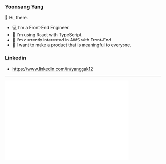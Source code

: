 ### Yoonsang Yang

👋 Hi, there.
- 💻 I’m a Front-End Engineer.
- 📘 I'm using React with TypeScript.
- 🌴 I'm currently interested in AWS with Front-End.
- 🤩 I want to make a product that is meaningful to everyone.

### Linkedin
- https://www.linkedin.com/in/yanggak12
-----
<img align="left" src="/github-metrics.svg" alt="Metrics" width="400" />
<!-- <img align="right" src="https://github-readme-stats.vercel.app/api?username=yanggak12&theme=dark&show_icons=true" alt="stats" width="400" />
<img align="right" src="https://github-readme-stats.vercel.app/api/top-langs/?username=yanggak12&layout=compact&hide=html&langs_count=3&line" alt="language" width="400" height="200" /> -->
</div>
